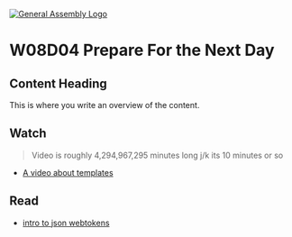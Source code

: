 [![General Assembly Logo](https://camo.githubusercontent.com/1a91b05b8f4d44b5bbfb83abac2b0996d8e26c92/687474703a2f2f692e696d6775722e636f6d2f6b6538555354712e706e67)](https://generalassemb.ly)

#  W08D04 Prepare For the Next Day

## Content Heading

This is where you write an overview of the content. 

## Watch
> Video is roughly 4,294,967,295 minutes long j/k its 10 minutes or so

- [A video about templates](https://www.youtube.com/watch?v=8ZtInClXe1Q)

## Read

- [intro to json webtokens](https://jwt.io/introduction)

